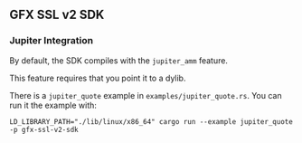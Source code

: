 

## GFX SSL v2 SDK


### Jupiter Integration
By default, the SDK compiles with the `jupiter_amm` feature.

This feature requires that you point it to a dylib.

There is a `jupiter_quote` example in `examples/jupiter_quote.rs`.
You can run it the example with:
```
LD_LIBRARY_PATH="./lib/linux/x86_64" cargo run --example jupiter_quote -p gfx-ssl-v2-sdk
```
